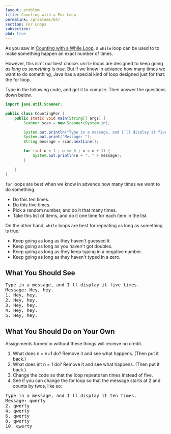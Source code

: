 ```yaml
---
layout: problem
title: Counting with a For Loop
permalink: /problems/64/
section: For Loops
subsection: 
pbd: true
---
```

As you saw in [Counting with a While Loop](/problems/51), a `while` loop can be 
used to to make something happen an exact number of times.

However, this isn't our best choice. `while` loops are designed to keep going 
*as long as something is true*. But if we know in advance how many times we want to do something, 
Java has a special kind of loop designed just for that: the for loop.

Type in the following code, and get it to compile. Then answer the questions down below.

```java
import java.util.Scanner;

public class CountingFor {
    public static void main(String[] args) {
        Scanner scan = new Scanner(System.in);

        System.out.println("Type in a message, and I'll display it five times.");
        System.out.print("Message: ");
        String message = scan.nextLine();

        for (int n = 1 ; n <= 5 ; n = n + 1) {
            System.out.println(n + ". " + message);
        }

    }
}
```

`for` loops are best when we know in advance how many times we want to do something.

- Do this ten times.
- Do this five times.
- Pick a random number, and do it that many times.
- Take this list of items, and do it one time for each item in the list.

On the other hand, `while` loops are best for repeating as long as something is true:

- Keep going as long as they haven't guessed it.
- Keep going as long as you haven't got doubles.
- Keep going as long as they keep typing in a negative number.
- Keep going as long as they haven't typed in a zero.

## What You Should See
<pre class="terminal">
Type in a message, and I'll display it five times.
Message: <kbd>Hey, hey.</kbd>
1. Hey, hey.
2. Hey, hey.
3. Hey, hey.
4. Hey, hey.
5. Hey, hey.
</pre>

## What You Should Do on Your Own
Assignments turned in without these things will receive no credit.

1. What does n = n+1 do? Remove it and see what happens. (Then put it back.)
2. What does int n = 1 do? Remove it and see what happens. (Then put it back.)
3. Change the code so that the loop repeats ten times instead of five.
4. See if you can change the for loop so that the message starts at 2 and counts by twos, like so:

<pre class="terminal">
Type in a message, and I'll display it ten times.
Message: <kbd>qwerty</kbd>
2. qwerty
4. qwerty
6. qwerty
8. qwerty
10. qwerty
</pre>

